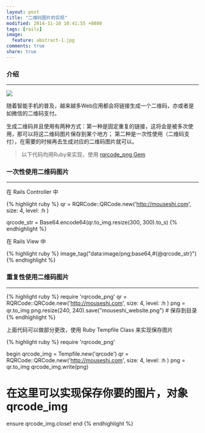 ```yaml
---
layout: post
title: "二维码图片的实现"
modified: 2014-11-10 10:41:55 +0800
tags: [rails]
image:
  feature: abstract-1.jpg
comments: true
share: true
---
```


### 介绍
---

<img src="{{ site.url }}/images/mouseshi_website.png" class="pull-right">

随着智能手机的普及，越来越多Web应用都会将链接生成一个二维码，亦或者是如微信的二维码支付。

生成二维码并且使用有两种方式：第一种是固定重复的链接，这将会是被多次使用，那可以将这二维码图片保存到某个地方；
第二种是一次性使用（二维码支付），在需要的时候再去生成对应的二维码图片就可以。

 > 以下代码均用Ruby来实现，使用 [rqrcode_png Gem](https://github.com/DCarper/rqrcode_png)

### 一次性使用二维码图片
---

在 Rails Controller 中

{% highlight ruby %}
qr = RQRCode::QRCode.new('http://mouseshi.com', size: 4, level: :h )

qrcode_str = Base64.encode64(qr.to_img.resize(300, 300).to_s)
{% endhighlight %}

在 Rails View 中

{% highlight ruby %}
image_tag("data:image/png;base64,#{@qrcode_str}")
{% endhighlight %}

### 重复性使用二维码图片
---

{% highlight ruby %}
require 'rqrcode_png'
qr = RQRCode::QRCode.new('http://mouseshi.com', size: 4, level: :h )
png = qr.to_img
png.resize(240, 240).save("mouseshi_website.png") # 保存到目录
{% endhighlight %}

上面代码可以做部分更改，使用 Ruby Tempfile Class 来实现保存图片

{% highlight ruby %}
require 'rqrcode_png'

begin
  qrcode_img = Tempfile.new('qrcode')
  qr = RQRCode::QRCode.new('http://mouseshi.com', size: 4, level: :h )
  png = qr.to_img
  qrcode_img.write(png)
  # 在这里可以实现保存你要的图片，对象 qrcode_img
ensure
  qrcode_img.close!
end
{% endhighlight %}
